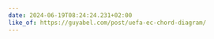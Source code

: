 ```yaml
---
date: 2024-06-19T08:24:24.231+02:00
like_of: https://guyabel.com/post/uefa-ec-chord-diagram/
---
```

